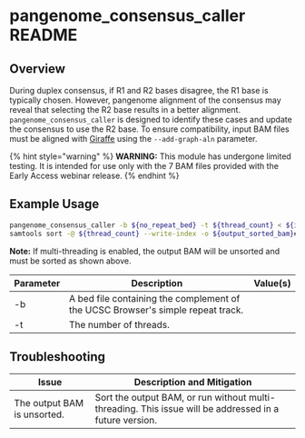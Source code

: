 # pangenome_consensus_caller README

## Overview

During duplex consensus, if R1 and R2 bases disagree, the R1 base is typically chosen.
However, pangenome alignment of the consensus may reveal that selecting the R2 base results in a better alignment.
`pangenome_consensus_caller` is designed to identify these cases and update the consensus to use the R2 base.
To ensure compatibility, input BAM files must be aligned with [Giraffe](https://github.com/vgteam/vg) using the `--add-graph-aln` parameter.

{% hint style="warning" %}
**WARNING:** This module has undergone limited testing. It is intended for use only with the 7 BAM files provided with the Early Access webinar release.
{% endhint %}

## Example Usage

```bash
pangenome_consensus_caller -b ${no_repeat_bed} -t ${thread_count} < ${input_bam} > ${output_bam}
samtools sort -@ ${thread_count} --write-index -o ${output_sorted_bam}##idx##${output_sorted_bam}.bai ${output_bam}
```

**Note:** If multi-threading is enabled, the output BAM will be unsorted and must be sorted as shown above.

| Parameter | Description                                                                      | Value(s) |
|-----------|----------------------------------------------------------------------------------|----------|
| -b        | A bed file containing the complement of the UCSC Browser's simple repeat track.  |          |
| -t        | The number of threads.                                                           |          |

## Troubleshooting

| Issue                       | Description and Mitigation                                                                             |
|-----------------------------|--------------------------------------------------------------------------------------------------------|
| The output BAM is unsorted. | Sort the output BAM, or run without multi-threading. This issue will be addressed in a future version. |
